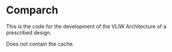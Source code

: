 # Comparch

This is the code for the development of the VLIW Architecture of a prescribed design.

Does not contain the cache.
